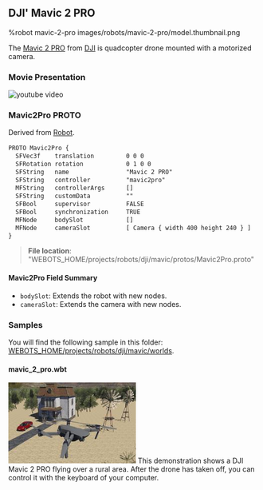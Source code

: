 ## DJI' Mavic 2 PRO

%robot mavic-2-pro images/robots/mavic-2-pro/model.thumbnail.png

The [Mavic 2 PRO](https://www.dji.com/ch/mavic-2) from [DJI](https://www.dji.com) is quadcopter drone mounted with a motorized camera.

### Movie Presentation

![youtube video](https://www.youtube.com/watch?v=-hJssj_Vcw8)

### Mavic2Pro PROTO

Derived from [Robot](../reference/robot.md).

```
PROTO Mavic2Pro {
  SFVec3f    translation         0 0 0
  SFRotation rotation            0 1 0 0
  SFString   name                "Mavic 2 PRO"
  SFString   controller          "mavic2pro"
  MFString   controllerArgs      []
  SFString   customData          ""
  SFBool     supervisor          FALSE
  SFBool     synchronization     TRUE
  MFNode     bodySlot            []
  MFNode     cameraSlot          [ Camera { width 400 height 240 } ]
}
```

> **File location**: "WEBOTS\_HOME/projects/robots/dji/mavic/protos/Mavic2Pro.proto"

#### Mavic2Pro Field Summary

- `bodySlot`: Extends the robot with new nodes.
- `cameraSlot`: Extends the camera with new nodes.

### Samples

You will find the following sample in this folder: [WEBOTS\_HOME/projects/robots/dji/mavic/worlds](https://github.com/omichel/webots/tree/released/projects/robots/dji/mavic/worlds).

#### mavic\_2\_pro.wbt

![mavic_2_pro.wbt.png](images/robots/mavic-2-pro/mavic_2_pro.wbt.thumbnail.jpg) This demonstration shows a DJI Mavic 2 PRO flying over a rural area.
After the drone has taken off, you can control it with the keyboard of your computer.
